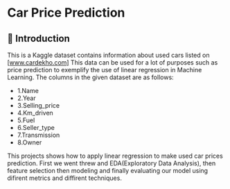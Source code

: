# Car Price Prediction
## 📌 Introduction
This is a Kaggle dataset contains information about used cars listed on [www.cardekho.com]
This data can be used for a lot of purposes such as price prediction to exemplify the use of linear regression in Machine Learning.
The columns in the given dataset are as follows:
* 1.Name
* 2.Year
* 3.Selling_price
* 4.Km_driven
* 5.Fuel
* 6.Seller_type
* 7.Transmission
* 8.Owner

This projects shows how to apply linear regression to make used car prices prediction.
First we went threw and EDA(Exploratory Data Analysis), then feature selection then modeling and finally evaluating our model using difirent metrics and diffirent techniques.
 

